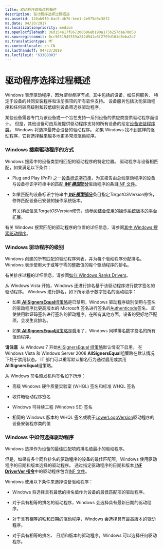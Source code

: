 ```yaml
---
title: 驱动程序选择过程概述
description: 驱动程序选择过程概述
ms.assetid: 120ab9f9-6ac5-4b76-bee1-2e975d0c38f2
ms.date: 04/20/2017
ms.localizationpriority: medium
ms.openlocfilehash: 36d154e17f867200696eb190a175b257daa70058
ms.sourcegitcommit: 0cc5051945559a242d941a6f2799d161d8eba2a7
ms.translationtype: MT
ms.contentlocale: zh-CN
ms.lasthandoff: 04/23/2019
ms.locfileid: "63388303"
---
```

# <a name="overview-of-the-driver-selection-process"></a>驱动程序选择过程概述


Windows 表示驱动程序，因为*驱动程序节点*，其中包括的设备，如任何服务、 特定于设备的共同安装程序和注册表项的所有软件支持。 设备服务包括功能驱动程序和任何较高级别和较低级别设备筛选器驱动程序。

某些设备需要专门为该设备或一个旨在支持一系列设备的供应商提供驱动程序而设计。 但是，其他设备可由系统提供驱动程序支持的所有设备的给定[设备安装程序类](device-setup-classes.md)。 Windows 将选择最符合设备的驱动程序。 如果 Windows 找不到这样的驱动程序，它将选择越来越多地更多常规驱动程序。

### <a href="" id="how-setup-searches-for-drivers"></a> Windows 搜索驱动程序的方式

Windows 搜索中的设备类型相匹配的驱动程序的特定位置。 驱动程序与设备相匹配，如果满足以下条件：

-   Plug and Play (PnP) 之一[设备标识字符串](device-identification-strings.md)，为其报告由总线驱动程序的设备与设备标识字符串中的匹配[ **INF*模型*部分**](inf-models-section.md)驱动程序的条目[INF 文件](inf-files.md)。

-   如果匹配的设备标识字符串中[ **INF*模型*部分**](inf-models-section.md)条目指定*TargetOSVersion*修饰，修饰匹配设备已安装的操作系统版本。

    有关详细信息*TargetOSVersion*修饰，请参阅[结合使用的操作系统版本的平台扩展](combining-platform-extensions-with-operating-system-versions.md)。

有关 Windows 搜索匹配的驱动程序的位置的详细信息，请参阅[其中 Windows 搜索驱动程序](where-setup-searches-for-drivers.md)。

### <a href="" id="how-setup-ranks-drivers"></a> Windows 驱动程序的级别

Windows 创建的所有匹配的驱动程序列表，并为每个驱动程序分配排名。 Windows 表示使用大于或等于零的整数值的每个驱动程序的排名。

有关排序过程的详细信息，请参阅[如何 Windows Ranks Drivers](how-setup-ranks-drivers.md)。

从 Windows Vista 开始，Windows 还进行排名基于该驱动程序进行数字签名的驱动程序。 Windows 进行排名，如下所示基于数字签名的驱动程序：

-   如果[ **AllSignersEqual**组策略](allsignersequal-group-policy--windows-vista-and-later-.md)是已禁用，Windows 驱动程序级别使用与签名的驱动程序比更高版本的 Microsoft 签名进行签名的[Authenticode](authenticode.md)签名。 即使使用验证码签名进行签名的驱动程序，在所有其他方面，设备的更好地匹配项，会发生此排名。

-   如果[ **AllSignersEqual**组策略](allsignersequal-group-policy--windows-vista-and-later-.md)是启用了，Windows 同样排名数字签名的所有驱动程序。

**请注意**  从 Windows 7 开始[AllSignersEqual 组策略](allsignersequal-group-policy--windows-vista-and-later-.md)默认情况下启用。 在 Windows Vista 和 Windows Server 2008 **AllSignersEqual**组策略在默认情况下处于禁用状态。 IT 部门可以重写默认排名行为通过启用或禁用**AllSignersEqual**组策略。

 

从 Windows 签名颁发机构签名如下所示：

-   高级 Windows 硬件质量实验室 (WHQL) 签名和标准 WHQL 签名

-   收件箱驱动程序签名

-   Windows 可持续工程 (Windows SE) 签名

-   相同的 Windows 版本的 WHQL 签名或晚于[LowerLogoVersion](lowerlogoversion.md)驱动程序的设备安装程序类的值

### <a href="" id="how-setup-selects-drivers"></a> Windows 中如何选择驱动程序

Windows 选择作为设备的最佳匹配项的排名值最小的驱动程序。

但是，如果有多个同样排名的驱动程序的设备的最佳匹配项，Windows 使用驱动程序的日期和版本选择的驱动程序。 通过指定驱动程序的日期和版本[ **INF DriverVer 指令**](inf-driverver-directive.md)中的驱动程序包含[INF 文件](inf-files.md)。

Windows 使用以下条件来选择设备驱动程序：

-   Windows 将选择具有最低的排名值作为设备的最佳匹配项的驱动程序。

-   对于具有相等的排名的驱动程序，Windows 会选择具有最新日期的驱动程序。

-   对于具有相等的秩和日期的驱动程序，Windows 会选择具有最高版本的驱动程序。

-   对于具有相等的排名、 日期和版本的驱动程序，Windows 可以选择任何驱动程序。

 

 





